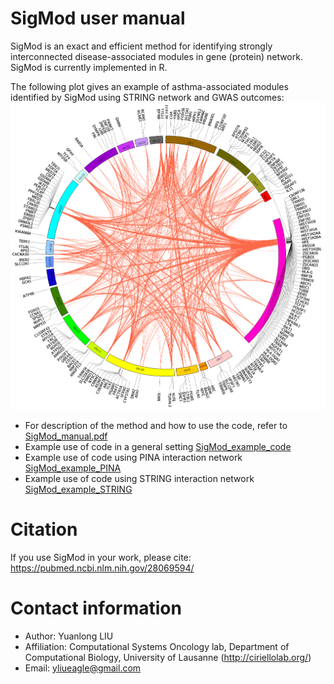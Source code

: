 # SigMod user manual

SigMod is an exact and efficient method for identifying strongly interconnected disease-associated modules in gene (protein) network. SigMod is currently implemented in R.

The following plot gives an example of asthma-associated modules identified by SigMod using STRING network and GWAS outcomes:
![Alt text](./img/SigMod_results.png "SigMod result")


- For description of the method and how to use the code, refer to [SigMod_manual.pdf](https://github.com/YuanlongLiu/SigMod/blob/master/SigMod_manual.pdf)
- Example use of code in a general setting [SigMod_example_code](https://github.com/YuanlongLiu/SigMod/blob/master/SigMod_manual.R)
- Example use of code using PINA interaction network [SigMod_example_PINA](https://github.com/YuanlongLiu/SigMod/blob/master/SigMod_example_PINA.R)
- Example use of code using STRING interaction network [SigMod_example_STRING](https://github.com/YuanlongLiu/SigMod/blob/master/SigMod_example_string.R)

# Citation

If you use SigMod in your work, please cite: https://pubmed.ncbi.nlm.nih.gov/28069594/


# Contact information

* Author: Yuanlong LIU
* Affiliation: Computational Systems Oncology lab, Department of Computational Biology, University of Lausanne (http://ciriellolab.org/)
* Email: yliueagle@gmail.com
